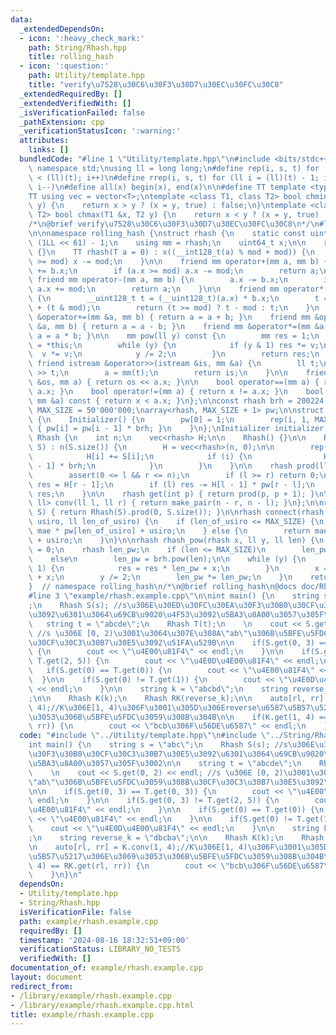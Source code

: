```yaml
---
data:
  _extendedDependsOn:
  - icon: ':heavy_check_mark:'
    path: String/Rhash.hpp
    title: rolling_hash
  - icon: ':question:'
    path: Utility/template.hpp
    title: "verify\u7528\u30C6\u30F3\u30D7\u30EC\u30FC\u30C8"
  _extendedRequiredBy: []
  _extendedVerifiedWith: []
  _isVerificationFailed: false
  _pathExtension: cpp
  _verificationStatusIcon: ':warning:'
  attributes:
    links: []
  bundledCode: "#line 1 \"Utility/template.hpp\"\n#include <bits/stdc++.h>\nusing\
    \ namespace std;\nusing ll = long long;\n#define rep(i, s, t) for (ll i = s; i\
    \ < (ll)(t); i++)\n#define rrep(i, s, t) for (ll i = (ll)(t) - 1; i >= (ll)(s);\
    \ i--)\n#define all(x) begin(x), end(x)\n\n#define TT template <typename T>\n\
    TT using vec = vector<T>;\ntemplate <class T1, class T2> bool chmin(T1 &x, T2\
    \ y) {\n    return x > y ? (x = y, true) : false;\n}\ntemplate <class T1, class\
    \ T2> bool chmax(T1 &x, T2 y) {\n    return x < y ? (x = y, true) : false;\n}\n\
    /*\n@brief verify\u7528\u30C6\u30F3\u30D7\u30EC\u30FC\u30C8\n*/\n#line 1 \"String/Rhash.hpp\"\
    \n\nnamespace rolling_hash {\nstruct rhash {\n    static const uint64_t mod =\
    \ (1LL << 61) - 1;\n    using mm = rhash;\n    uint64_t x;\n\n    rhash() : x(0)\
    \ {}\n    TT rhash(T a = 0) : x((__int128_t(a) % mod + mod)) {\n        if (x\
    \ >= mod) x -= mod;\n    }\n\n    friend mm operator+(mm a, mm b) {\n        a.x\
    \ += b.x;\n        if (a.x >= mod) a.x -= mod;\n        return a;\n    }\n   \
    \ friend mm operator-(mm a, mm b) {\n        a.x -= b.x;\n        if (a.x >= mod)\
    \ a.x += mod;\n        return a;\n    }\n\n    friend mm operator*(mm a, mm b)\
    \ {\n        __uint128_t t = (__uint128_t)(a.x) * b.x;\n        t = (t >> 61)\
    \ + (t & mod);\n        return (t >= mod) ? t - mod : t;\n    }\n    friend mm\
    \ &operator+=(mm &a, mm b) { return a = a + b; }\n    friend mm &operator-=(mm\
    \ &a, mm b) { return a = a - b; }\n    friend mm &operator*=(mm &a, mm b) { return\
    \ a = a * b; }\n\n    mm pow(ll y) const {\n        mm res = 1;\n        mm v\
    \ = *this;\n        while (y) {\n            if (y & 1) res *= v;\n          \
    \  v *= v;\n            y /= 2;\n        }\n        return res;\n    }\n\n   \
    \ friend istream &operator>>(istream &is, mm &a) {\n        ll t;\n\n        cin\
    \ >> t;\n        a = mm(t);\n        return is;\n    }\n\n    friend ostream &operator<<(ostream\
    \ &os, mm a) { return os << a.x; }\n\n    bool operator==(mm a) { return x ==\
    \ a.x; }\n    bool operator!=(mm a) { return x != a.x; }\n    bool operator<(const\
    \ mm &a) const { return x < a.x; }\n};\n\nconst rhash brh = 200224;\nconst int\
    \ MAX_SIZE = 50'000'000;\narray<rhash, MAX_SIZE + 1> pw;\n\nstruct Initializer\
    \ {\n    Initializer() {\n        pw[0] = 1;\n        rep(i, 1, MAX_SIZE + 1)\
    \ { pw[i] = pw[i - 1] * brh; }\n    }\n};\nInitializer initializer;\n\nstruct\
    \ Rhash {\n    int n;\n    vec<rhash> H;\n\n    Rhash() {}\n\n    Rhash(string\
    \ S) : n(S.size()) {\n        H = vec<rhash>(n, 0);\n\n        rep(i, 0, n) {\n\
    \            H[i] += S[i];\n            if (i) {\n                H[i] += H[i\
    \ - 1] * brh;\n            }\n        }\n    }\n\n    rhash prod(ll l, ll r) {\n\
    \        assert(0 <= l && r <= n);\n        if (l >= r) return 0;\n        rhash\
    \ res = H[r - 1];\n        if (l) res -= H[l - 1] * pw[r - l];\n        return\
    \ res;\n    }\n\n    rhash get(int p) { return prod(p, p + 1); }\n\n    pair<ll,\
    \ ll> conv(ll l, ll r) { return make_pair(n - r, n - l); }\n};\n\nrhash cal_rhash(string\
    \ S) { return Rhash(S).prod(0, S.size()); }\n\nrhash connect(rhash mae, rhash\
    \ usiro, ll len_of_usiro) {\n    if (len_of_usiro <= MAX_SIZE) {\n        return\
    \ mae * pw[len_of_usiro] + usiro;\n    } else {\n        return mae * brh.pow(len_of_usiro)\
    \ + usiro;\n    }\n}\n\nrhash rhash_pow(rhash x, ll y, ll len) {\n    rhash res\
    \ = 0;\n    rhash len_pw;\n    if (len <= MAX_SIZE)\n        len_pw = pw[len];\n\
    \    else\n        len_pw = brh.pow(len);\n\n    while (y) {\n        if (y &\
    \ 1) {\n            res = res * len_pw + x;\n        }\n        x = x * len_pw\
    \ + x;\n        y /= 2;\n        len_pw *= len_pw;\n    }\n    return res;\n}\n\
    }  // namespace rolling_hash\n/*\n@brief rolling_hash\n@docs doc/Rhash.md\n*/\n\
    #line 3 \"example/rhash.example.cpp\"\n\nint main() {\n    string s = \"abc\"\
    ;\n    Rhash S(s); //s\u306E\u30ED\u30FC\u30EA\u30F3\u30B0\u30CF\u30C3\u30B7\u30E5\
    \u3092\u6301\u3064\u69CB\u9020\u4F53\u3092\u5BA3\u8A00\u3057\u305F\u3002\n\n \
    \   string t = \"abcde\";\n    Rhash T(t);\n    \n    cout << S.get(0, 2) << endl;\
    \ //s \u306E [0, 2)\u3001\u3064\u307E\u308A\"ab\"\u306B\u5BFE\u5FDC\u3059\u308B\
    \u30CF\u30C3\u30B7\u30E5\u3092\u51FA\u529B\n\n    if(S.get(0, 3) == T.get(0, 3))\
    \ {\n        cout << \"\u4E00\u81F4\" << endl;\n    }\n\n    if(S.get(0, 3) !=\
    \ T.get(2, 5)) {\n        cout << \"\u4E0D\u4E00\u81F4\" << endl;\n    }\n\n \
    \   if(S.get(0) == T.get(0)) {\n        cout << \"\u4E00\u81F4\" << endl;\n  \
    \  }\n\n    if(S.get(0) != T.get(1)) {\n        cout << \"\u4E0D\u4E00\u81F4\"\
    \ << endl;\n    }\n\n    string k = \"abcbd\";\n    string reverse_k = \"dbcba\"\
    ;\n\n    Rhash K(k);\n    Rhash RK(reverse_k);\n\n    auto[rl, rr] = K.conv(1,\
    \ 4);//K\u306E[1, 4)\u306F\u3001\u305D\u306Ereverse\u6587\u5B57\u5217\u306E\u3069\
    \u3053\u306B\u5BFE\u5FDC\u3059\u308B\u304B\n\n    if(K.get(1, 4) == RK.get(rl,\
    \ rr)) {\n        cout << \"bcb\u306F\u56DE\u6587\" << endl;\n    }\n}\n"
  code: "#include \"../Utility/template.hpp\"\n#include \"../String/Rhash.hpp\"\n\n\
    int main() {\n    string s = \"abc\";\n    Rhash S(s); //s\u306E\u30ED\u30FC\u30EA\
    \u30F3\u30B0\u30CF\u30C3\u30B7\u30E5\u3092\u6301\u3064\u69CB\u9020\u4F53\u3092\
    \u5BA3\u8A00\u3057\u305F\u3002\n\n    string t = \"abcde\";\n    Rhash T(t);\n\
    \    \n    cout << S.get(0, 2) << endl; //s \u306E [0, 2)\u3001\u3064\u307E\u308A\
    \"ab\"\u306B\u5BFE\u5FDC\u3059\u308B\u30CF\u30C3\u30B7\u30E5\u3092\u51FA\u529B\
    \n\n    if(S.get(0, 3) == T.get(0, 3)) {\n        cout << \"\u4E00\u81F4\" <<\
    \ endl;\n    }\n\n    if(S.get(0, 3) != T.get(2, 5)) {\n        cout << \"\u4E0D\
    \u4E00\u81F4\" << endl;\n    }\n\n    if(S.get(0) == T.get(0)) {\n        cout\
    \ << \"\u4E00\u81F4\" << endl;\n    }\n\n    if(S.get(0) != T.get(1)) {\n    \
    \    cout << \"\u4E0D\u4E00\u81F4\" << endl;\n    }\n\n    string k = \"abcbd\"\
    ;\n    string reverse_k = \"dbcba\";\n\n    Rhash K(k);\n    Rhash RK(reverse_k);\n\
    \n    auto[rl, rr] = K.conv(1, 4);//K\u306E[1, 4)\u306F\u3001\u305D\u306Ereverse\u6587\
    \u5B57\u5217\u306E\u3069\u3053\u306B\u5BFE\u5FDC\u3059\u308B\u304B\n\n    if(K.get(1,\
    \ 4) == RK.get(rl, rr)) {\n        cout << \"bcb\u306F\u56DE\u6587\" << endl;\n\
    \    }\n}\n"
  dependsOn:
  - Utility/template.hpp
  - String/Rhash.hpp
  isVerificationFile: false
  path: example/rhash.example.cpp
  requiredBy: []
  timestamp: '2024-08-16 18:32:51+09:00'
  verificationStatus: LIBRARY_NO_TESTS
  verifiedWith: []
documentation_of: example/rhash.example.cpp
layout: document
redirect_from:
- /library/example/rhash.example.cpp
- /library/example/rhash.example.cpp.html
title: example/rhash.example.cpp
---
```

